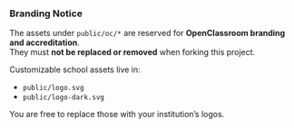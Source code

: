 ### Branding Notice

The assets under `public/oc/*` are reserved for **OpenClassroom branding and accreditation**.  
They must **not be replaced or removed** when forking this project.

Customizable school assets live in:
- `public/logo.svg`
- `public/logo-dark.svg`

You are free to replace those with your institution’s logos.